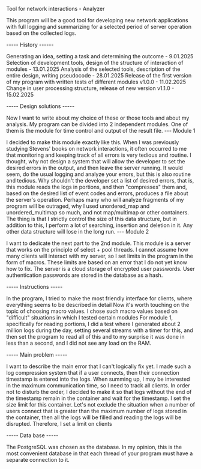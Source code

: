 Tool for network interactions - Analyzer

This program will be a good tool for developing new network applications with full logging and summarizing for a selected period of server operation based on the collected logs.

----- History ------

Generating an idea, setting a task and determining the outcome - 9.01.2025
Selection of development tools, design of the structure of interaction of modules - 13.01.2025
Analysis of the selected tools, description of the entire design, writing pseudocode - 28.01.2025
Release of the first version of my program with written tests of different modules v1.0.0 - 11.02.2025
Change in user processing structure, release of new version v1.1.0 - 15.02.2025

----- Design solutions -----

Now I want to write about my choice of these or those tools and about my analysis.
My program can be divided into 2 independent modules. One of them is the module for time control and output of the result file.
--- Module 1

I decided to make this module exactly like this. When I was previously studying Stevens' books on network interactions, it often occurred to me that monitoring and keeping track of all errors is very tedious and routine. I thought, why not design a system that will allow the developer to set the desired errors in the output, and then leave the server running. It would seem, do the usual logging and analyze your errors, but this is also routine and tedious. Why shouldn't the developer set a list of desired errors, that is, this module reads the logs in portions, and then "compresses" them and, based on the desired list of event codes and errors, produces a file about the server's operation. Perhaps many who will analyze fragments of my program will be outraged, why I used unordered_map and unordered_multimap so much, and not map/multimap or other containers. The thing is that I strictly control the size of this data structure, but in addition to this, I perform a lot of searching, insertion and deletion in it. Any other data structure will lose in the long run.
--- Module 2

I want to dedicate the next part to the 2nd module. This module is a server that works on the principle of select + pool threads. I cannot assume how many clients will interact with my server, so I set limits in the program in the form of macros. These limits are based on an error that I do not yet know how to fix.
The server is a cloud storage of encrypted user passwords. User authentication passwords are stored in the database as a hash.

----- Instructions -----

In the program, I tried to make the most friendly interface for clients, where everything seems to be described in detail
Now it's worth touching on the topic of choosing macro values. I chose such macro values ​​based on "difficult" situations in which I tested certain modules
For module 1, specifically for reading portions, I did a test where I generated about 2 million logs during the day, setting several streams with a timer for this, and then set the program to read all of this and to my surprise it was done in less than a second, and I did not see any load on the RAM.

----- Main problem -----

I want to describe the main error that I can't logically fix yet. I made such a log compression system that if a user connects, then their connection timestamp is entered into the logs. When summing up, I may be interested in the maximum communication time, so I need to track all clients. In order not to disturb the order, I decided to make it so that logs without the end of the timestamp remain in the container and wait for the timestamp. I set the size limit for this container. Let's not exclude the situation when a number of users connect that is greater than the maximum number of logs stored in the container, then all the logs will be filled and reading the logs will be disrupted. Therefore, I set a limit on clients

----- Data base -----

The PostgreSQL was chosen as the database. In my opinion, this is the most convenient database in that each thread of your program must have a separate connection to it.
